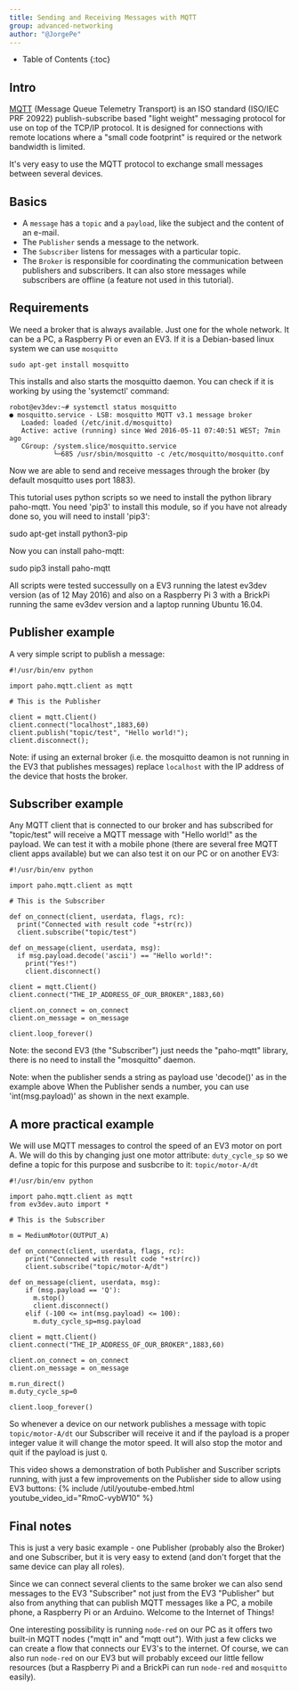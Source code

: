 ```yaml
---
title: Sending and Receiving Messages with MQTT
group: advanced-networking
author: "@JorgePe"
---
```


* Table of Contents
{:toc}

## Intro

[MQTT](https://en.wikipedia.org/wiki/MQTT) (Message Queue Telemetry Transport) is an ISO standard (ISO/IEC PRF 20922)
publish-subscribe based "light weight" messaging protocol for use on top of the
TCP/IP protocol. It is designed for connections with remote locations where a
"small code footprint" is required or the network bandwidth is limited.

It's very easy to use the MQTT protocol to exchange small messages between several
devices.

## Basics

* A `message` has a `topic` and a `payload`, like the subject and the content of an
e-mail.
* The `Publisher` sends a message to the network.
* The `Subscriber` listens for messages with a particular topic.
* The `Broker` is responsible for coordinating the communication between publishers and
  subscribers. It can also store messages while subscribers are offline (a feature not
  used in this tutorial).


## Requirements

We need a broker that is always available. Just one for the whole network.
It can be a PC, a Raspberry Pi or even an EV3. If it is a Debian-based linux
system we can use `mosquitto`

    sudo apt-get install mosquitto

This installs and also starts the mosquitto daemon. You can check if it is
working by using the 'systemctl' command:

    robot@ev3dev:~# systemctl status mosquitto
    ● mosquitto.service - LSB: mosquitto MQTT v3.1 message broker
       Loaded: loaded (/etc/init.d/mosquitto)
       Active: active (running) since Wed 2016-05-11 07:40:51 WEST; 7min ago
       CGroup: /system.slice/mosquitto.service
               └─685 /usr/sbin/mosquitto -c /etc/mosquitto/mosquitto.conf
           
Now we are able to send and receive messages through the broker (by default
mosquitto uses port 1883). 

This tutorial uses python scripts so we need to install the python library paho-mqtt.
You need 'pip3' to install this module, so if you have not already done so, you will
need to install 'pip3':

  sudo apt-get install python3-pip

 Now you can install paho-mqtt:
 
  sudo pip3 install paho-mqtt

All scripts were tested successully on a EV3 running the latest ev3dev version
(as of 12 May 2016) and also on a Raspberry Pi 3 with a BrickPi running the same
ev3dev version and a laptop running Ubuntu 16.04.

## Publisher example

A very simple script to publish a message:

    #!/usr/bin/env python

    import paho.mqtt.client as mqtt

    # This is the Publisher
    
    client = mqtt.Client()
    client.connect("localhost",1883,60)
    client.publish("topic/test", "Hello world!");
    client.disconnect();

Note: if using an external broker (i.e. the mosquitto deamon is not running in the
EV3 that publishes messages) replace `localhost` with the IP address of the device
that hosts the broker.

## Subscriber example

Any MQTT client that is connected to our broker and has subscribed for "topic/test"
will receive a MQTT message with "Hello world!" as the payload. We can test it with
a mobile phone (there are several free MQTT client apps available) but we can also
test it on our PC or on another EV3:

    #!/usr/bin/env python

    import paho.mqtt.client as mqtt

    # This is the Subscriber
    
    def on_connect(client, userdata, flags, rc):
      print("Connected with result code "+str(rc))
      client.subscribe("topic/test")

    def on_message(client, userdata, msg):
      if msg.payload.decode('ascii') == "Hello world!":
        print("Yes!")
        client.disconnect()
        
    client = mqtt.Client()
    client.connect("THE_IP_ADDRESS_OF_OUR_BROKER",1883,60)

    client.on_connect = on_connect
    client.on_message = on_message

    client.loop_forever()

Note: the second EV3 (the "Subscriber") just needs the "paho-mqtt" library,
there is no need to install the "mosquitto" daemon.

Note: when the publisher sends a string as payload use 'decode()' as in the
example above When the Publisher sends a number, you can use 'int(msg.payload)'
as shown in the next example.

## A more practical example

We will use MQTT messages to control the speed of an EV3 motor on port A.
We will do this by changing just one motor attribute: `duty_cycle_sp`
so we define a topic for this purpose and susbcribe to it: `topic/motor-A/dt`

    #!/usr/bin/env python
    
    import paho.mqtt.client as mqtt
    from ev3dev.auto import *
    
    # This is the Subscriber

    m = MediumMotor(OUTPUT_A)

    def on_connect(client, userdata, flags, rc):
        print("Connected with result code "+str(rc))
        client.subscribe("topic/motor-A/dt")
    
    def on_message(client, userdata, msg):
        if (msg.payload == 'Q'):
          m.stop()
          client.disconnect()
        elif (-100 <= int(msg.payload) <= 100):
          m.duty_cycle_sp=msg.payload
    
    client = mqtt.Client()
    client.connect("THE_IP_ADDRESS_OF_OUR_BROKER",1883,60)
    
    client.on_connect = on_connect
    client.on_message = on_message
    
    m.run_direct()
    m.duty_cycle_sp=0
    
    client.loop_forever()


So whenever a device on our network publishes a message with topic `topic/motor-A/dt`
our Subscriber will receive it and if the payload is a proper integer value it will
change the motor speed. It will also stop the motor and quit if the payload is just
`Q`.

This video shows a demonstration of both Publisher and Suscriber scripts running,
with just a few improvements on the Publisher side to allow using EV3 buttons:
{% include /util/youtube-embed.html youtube_video_id="RmoC-vybW10" %}

## Final notes

This is just a very basic example - one Publisher (probably also the Broker) and
one Subscriber, but it is very easy to extend (and don't forget that the same
device can play all roles).

Since we can connect several clients to the same broker we can also send
messages to the EV3 "Subscriber" not just from the EV3 "Publisher" but also
from anything that can publish MQTT messages like a PC, a mobile phone, a
Raspberry Pi or an Arduino. Welcome to the Internet of Things!

One interesting possibility is running `node-red` on our PC as it offers two
built-in MQTT nodes ("mqtt in" and "mqtt out"). With just a few clicks we can
create a flow that connects our EV3's to the internet. Of course, we can also run
`node-red` on our EV3 but will probably exceed our little fellow resources (but
a Raspberry Pi and a BrickPi can run `node-red` and `mosquitto` easily).

